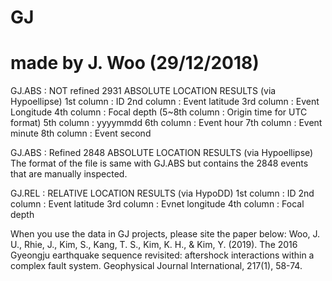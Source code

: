 # GJ
# made by J. Woo (29/12/2018)
GJ.ABS : NOT refined 2931 ABSOLUTE LOCATION RESULTS (via Hypoellipse)
1st column : ID
2nd column : Event latitude
3rd column : Event Longitude
4th column : Focal depth
(5~8th column : Origin time for UTC format)
5th column : yyyymmdd
6th column : Event hour
7th column : Event minute
8th column : Event second

GJ.ABS : Refined 2848 ABSOLUTE LOCATION RESULTS (via Hypoellipse)
The format of the file is same with GJ.ABS but contains the 2848 events that are manually inspected.

GJ.REL : RELATIVE LOCATION RESULTS (via HypoDD)
1st column : ID
2nd column : Event latitude
3rd column : Evnet longitude
4th column : Focal depth

When you use the data in GJ projects, please site the paper below:
Woo, J. U., Rhie, J., Kim, S., Kang, T. S., Kim, K. H., & Kim, Y. (2019). The 2016 Gyeongju earthquake sequence revisited: aftershock interactions within a complex fault system. Geophysical Journal International, 217(1), 58-74.

